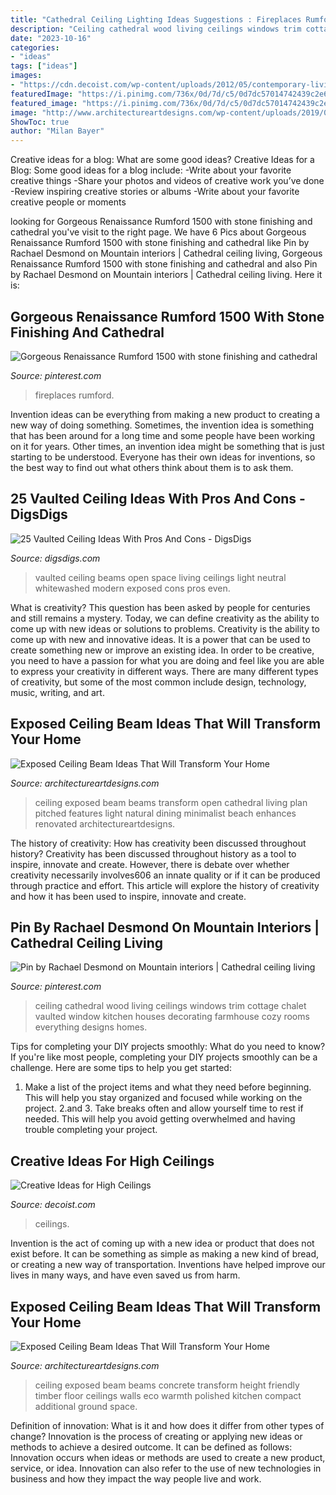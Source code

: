 ```yaml
---
title: "Cathedral Ceiling Lighting Ideas Suggestions : Fireplaces Rumford"
description: "Ceiling cathedral wood living ceilings windows trim cottage chalet vaulted window kitchen houses decorating farmhouse cozy rooms everything designs homes"
date: "2023-10-16"
categories:
- "ideas"
tags: ["ideas"]
images:
- "https://cdn.decoist.com/wp-content/uploads/2012/05/contemporary-living-area-with-gorgeous-high-ceiling.jpg"
featuredImage: "https://i.pinimg.com/736x/0d/7d/c5/0d7dc57014742439c2e6eeaac42e56fa--le-chalet-chalet-style.jpg"
featured_image: "https://i.pinimg.com/736x/0d/7d/c5/0d7dc57014742439c2e6eeaac42e56fa--le-chalet-chalet-style.jpg"
image: "http://www.architectureartdesigns.com/wp-content/uploads/2019/06/beam-ceiling-5-630x919.jpg"
ShowToc: true
author: "Milan Bayer"
---
```



Creative ideas for a blog: What are some good ideas?
Creative Ideas for a Blog:
Some good ideas for a blog include: 
-Write about your favorite creative things 
-Share your photos and videos of creative work you’ve done 
-Review inspiring creative stories or albums 
-Write about your favorite creative people or moments

	

		
looking for Gorgeous Renaissance Rumford 1500 with stone finishing and cathedral you've visit to the right page. We have 6 Pics about Gorgeous Renaissance Rumford 1500 with stone finishing and cathedral like Pin by Rachael Desmond on Mountain interiors | Cathedral ceiling living, Gorgeous Renaissance Rumford 1500 with stone finishing and cathedral and also Pin by Rachael Desmond on Mountain interiors | Cathedral ceiling living. Here it is:
		
    
## Gorgeous Renaissance Rumford 1500 With Stone Finishing And Cathedral

<img loading=lazy src="https://i.pinimg.com/736x/19/7b/87/197b876062fbf00b0d71b4bf03e91170.jpg" onerror="this.onerror=null;this.src='https://tse1.mm.bing.net/th?id=OIP.E_xAZiXX_JnKMd_VaeB4OAHaJ3&amp;pid=15.1';" alt="Gorgeous Renaissance Rumford 1500 with stone finishing and cathedral">

_Source: pinterest.com_

>fireplaces rumford. 

	

Invention ideas can be everything from making a new product to creating a new way of doing something. Sometimes, the invention idea is something that has been around for a long time and some people have been working on it for years. Other times, an invention idea might be something that is just starting to be understood. Everyone has their own ideas for inventions, so the best way to find out what others think about them is to ask them.

    
## 25 Vaulted Ceiling Ideas With Pros And Cons - DigsDigs

<img loading=lazy src="https://www.digsdigs.com/photos/2017/09/07-a-neutral-open-space-with-a-high-vaulted-ceiling-with-whitewashed-beams.jpg" onerror="this.onerror=null;this.src='https://tse3.mm.bing.net/th?id=OIP.koZdri_L2Kb58DScZ67MRwHaJk&amp;pid=15.1';" alt="25 Vaulted Ceiling Ideas With Pros And Cons - DigsDigs">

_Source: digsdigs.com_

>vaulted ceiling beams open space living ceilings light neutral whitewashed modern exposed cons pros even. 

	

What is creativity? This question has been asked by people for centuries and still remains a mystery. Today, we can define creativity as the ability to come up with new ideas or solutions to problems.
Creativity is the ability to come up with new and innovative ideas. It is a power that can be used to create something new or improve an existing idea. In order to be creative, you need to have a passion for what you are doing and feel like you are able to express your creativity in different ways. There are many different types of creativity, but some of the most common include design, technology, music, writing, and art.

    
## Exposed Ceiling Beam Ideas That Will Transform Your Home

<img loading=lazy src="http://www.architectureartdesigns.com/wp-content/uploads/2019/06/beam-ceiling-5-630x919.jpg" onerror="this.onerror=null;this.src='https://tse1.mm.bing.net/th?id=OIP.ZjzsCsGH5zCHmRamrBazJwHaKz&amp;pid=15.1';" alt="Exposed Ceiling Beam Ideas That Will Transform Your Home">

_Source: architectureartdesigns.com_

>ceiling exposed beam beams transform open cathedral living plan pitched features light natural dining minimalist beach enhances renovated architectureartdesigns. 

	

The history of creativity: How has creativity been discussed throughout history?
Creativity has been discussed throughout history as a tool to inspire, innovate and create. However, there is debate over whether creativity necessarily involves606
an innate quality or if it can be produced through practice and effort. This article will explore the history of creativity and how it has been used to inspire, innovate and create.

    
## Pin By Rachael Desmond On Mountain Interiors | Cathedral Ceiling Living

<img loading=lazy src="https://i.pinimg.com/736x/0d/7d/c5/0d7dc57014742439c2e6eeaac42e56fa--le-chalet-chalet-style.jpg" onerror="this.onerror=null;this.src='https://tse3.mm.bing.net/th?id=OIP.wj59EalBRjLVcJ1PCD4W7AHaLI&amp;pid=15.1';" alt="Pin by Rachael Desmond on Mountain interiors | Cathedral ceiling living">

_Source: pinterest.com_

>ceiling cathedral wood living ceilings windows trim cottage chalet vaulted window kitchen houses decorating farmhouse cozy rooms everything designs homes. 

	

Tips for completing your DIY projects smoothly: What do you need to know?
If you're like most people, completing your DIY projects smoothly can be a challenge. Here are some tips to help you get started: 
1. Make a list of the project items and what they need before beginning. This will help you stay organized and focused while working on the project. 
2.аnd 3. Take breaks often and allow yourself time to rest if needed. This will help you avoid getting overwhelmed and having trouble completing your project.

    
## Creative Ideas For High Ceilings

<img loading=lazy src="https://cdn.decoist.com/wp-content/uploads/2012/05/contemporary-living-area-with-gorgeous-high-ceiling.jpg" onerror="this.onerror=null;this.src='https://tse4.mm.bing.net/th?id=OIP.D30CLntVbIstQZFJkjdolAHaIg&amp;pid=15.1';" alt="Creative Ideas for High Ceilings">

_Source: decoist.com_

>ceilings. 

	

Invention is the act of coming up with a new idea or product that does not exist before. It can be something as simple as making a new kind of bread, or creating a new way of transportation. Inventions have helped improve our lives in many ways, and have even saved us from harm.

    
## Exposed Ceiling Beam Ideas That Will Transform Your Home

<img loading=lazy src="https://www.architectureartdesigns.com/wp-content/uploads/2019/06/beam-ceiling-6-630x919.jpg" onerror="this.onerror=null;this.src='https://tse1.mm.bing.net/th?id=OIP.t3tg0-QyJ8fDpzR-JS4VzAHaKz&amp;pid=15.1';" alt="Exposed Ceiling Beam Ideas That Will Transform Your Home">

_Source: architectureartdesigns.com_

>ceiling exposed beam beams concrete transform height friendly timber floor ceilings walls eco warmth polished kitchen compact additional ground space. 

	

Definition of innovation: What is it and how does it differ from other types of change?
Innovation is the process of creating or applying new ideas or methods to achieve a desired outcome. It can be defined as follows: 
Innovation occurs when ideas or methods are used to create a new product, service, or idea. Innovation can also refer to the use of new technologies in business and how they impact the way people live and work.


